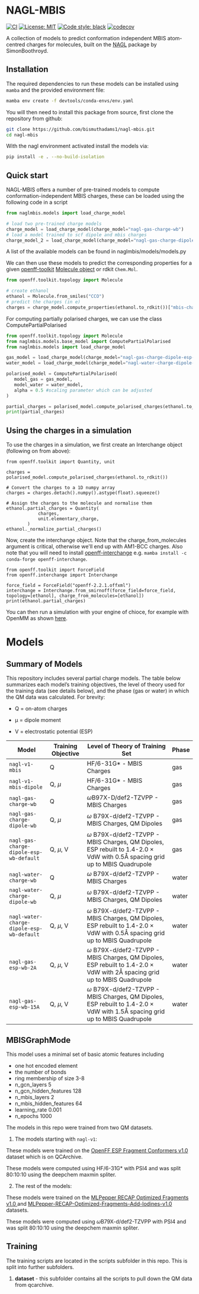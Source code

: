 # NAGL-MBIS
[![CI](https://github.com/jthorton/nagl-mbis/actions/workflows/CI.yaml/badge.svg)](https://github.com/jthorton/nagl-mbis/actions/workflows/CI.yaml)
[![License: MIT](https://img.shields.io/badge/License-MIT-yellow.svg)](https://opensource.org/licenses/MIT)
[![Code style: black](https://img.shields.io/badge/code%20style-black-000000.svg)](https://github.com/psf/black)
[![codecov](https://codecov.io/gh/jthorton/nagl-mbis/branch/main/graph/badge.svg?token=LI1hLoCxZK)](https://codecov.io/gh/jthorton/nagl-mbis)

A collection of models to predict conformation independent MBIS atom-centred charges for molecules, built on the [NAGL](https://github.com/SimonBoothroyd/nagl)
package by SimonBoothroyd.

## Installation

The required dependencies to run these models can be installed using ``mamba`` and the provided environment file:

```bash
mamba env create -f devtools/conda-envs/env.yaml
```

You will then need to install this package from source, first clone the repository from github:

```bash
git clone https://github.com/bismuthadams1/nagl-mbis.git
cd nagl-mbis
```

With the nagl environment activated install the models via:

```bash
pip install -e . --no-build-isolation 
```

## Quick start
NAGL-MBIS offers a number of pre-trained models to compute conformation-independent MBIS charges, these can be loaded
using the following code in a script

```python
from naglmbis.models import load_charge_model

# load two pre-trained charge models
charge_model = load_charge_model(charge_model="nagl-gas-charge-wb")
# load a model trained to scf dipole and mbis charges
charge_model_2 = load_charge_model(charge_model="nagl-gas-charge-dipole-wb")
```

A list of the available models can be found in naglmbis/models/models.py

We can then use these models to predict the corresponding properties for a given [openff-toolkit](https://github.com/openforcefield/openff-toolkit) [Molecule object](https://docs.openforcefield.org/projects/toolkit/en/stable/users/molecule_cookbook.html#cookbook-every-way-to-make-a-molecule) or rdkit `Chem.Mol`.

```python
from openff.toolkit.topology import Molecule

# create ethanol
ethanol = Molecule.from_smiles("CCO")
# predict the charges (in e)
charges = charge_model.compute_properties(ethanol.to_rdkit())["mbis-charges"]
```

For computing partially polarised charges, we can use the class ComputePartialPolarised

```python
from openff.toolkit.topology import Molecule
from naglmbis.models.base_model import ComputePartialPolarised
from naglmbis.models import load_charge_model

gas_model = load_charge_model(charge_model="nagl-gas-charge-dipole-esp-wb-default")
water_model = load_charge_model(charge_model="nagl-water-charge-dipole-esp-wb-default")

polarised_model = ComputePartialPolarised(
   model_gas = gas_model,
   model_water = water_model,
   alpha = 0.5 #scaling parameter which can be adjusted
)

partial_charges = polarised_model.compute_polarised_charges(ethanol.to_rdkit())
print(partial_charges)
```

## Using the charges in a simulation

To use the charges in a simulation, we first create an Interchange object (following on from above):
```
from openff.toolkit import Quantity, unit

charges = polarised_model.compute_polarised_charges(ethanol.to_rdkit())

# Convert the charges to a 1D numpy array
charges = charges.detach().numpy().astype(float).squeeze()

# Assign the charges to the molecule and normalise them
ethanol.partial_charges = Quantity(
            charges,
            unit.elementary_charge,
        )
ethanol._normalize_partial_charges()
```
Now, create the interchange object. Note that the charge_from_molecules argument is critical, otherwise we'll end up with AM1-BCC charges. Also note that you will need to install [openff-interchange](https://github.com/openforcefield/openff-interchange) e.g. `mamba install -c conda-forge openff-interchange`.
```
from openff.toolkit import ForceField
from openff.interchange import Interchange

force_field = ForceField("openff-2.2.1.offxml")
interchange = Interchange.from_smirnoff(force_field=force_field, topology=[ethanol], charge_from_molecules=[ethanol])
print(ethanol.partial_charges)
```
You can then run a simulation with your engine of chioce, for example with OpenMM as shown [here](https://docs.openforcefield.org/en/latest/examples/openforcefield/openff-interchange/ligand_in_water/ligand_in_water.html).

# Models

## Summary of Models

This repository includes several partial charge models. The table below summarizes each model’s training objectives, the level of theory used for the training data (see details below), and the phase (gas or water) in which the QM data was calculated.
For brevity:

* Q = on-atom charges

* μ = dipole moment

* V = electrostatic potential (ESP)



| Model                          | Training Objective          | Level of Theory of Training Set | Phase |
|--------------------------------|--------------------|--------------------------|-------------|
| `nagl-v1-mbis`                   | Q                  | HF/6-31G* - MBIS Charges |      gas
| `nagl-v1-mbis-dipole`            | Q, $\mu$           | HF/6-31G* - MBIS Charges | gas    |
| `nagl-gas-charge-wb`             | Q                  | $\omega\text{B97X-D}$/def2-TZVPP - MBIS Charges| gas    |
| `nagl-gas-charge-dipole-wb`      | Q, $\mu$          | $\omega$ B79X-d/def2-TZVPP - MBIS Charges, QM Dipoles     | gas    |
| `nagl-gas-charge-dipole-esp-wb-default`   | Q, $\mu$, V | $\omega$ B79X-d/def2-TZVPP - MBIS Charges, QM Dipoles, ESP rebuilt to  1.4-2.0 $\times$ VdW with 0.5Å spacing grid up to MBIS Quadrupole| gas    |
| `nagl-water-charge-wb`           |  Q   | $\omega$ B79X-d/def2-TZVPP - MBIS Charges   | water    |
| `nagl-water-charge-dipole-wb`  | Q, $\mu$      | $\omega$ B79X-d/def2-TZVPP - MBIS Charges, QM Dipoles| water  |
| `nagl-water-charge-dipole-esp-wb-default` | Q, $\mu$, V | $\omega$ B79X-d/def2-TZVPP - MBIS Charges, QM Dipoles, ESP rebuilt to 1.4-2.0 $\times$ VdW with 0.5Å spacing grid up to MBIS Quadrupole | water |
| `nagl-gas-esp-wb-2A`            |Q, $\mu$, V | $\omega$ B79X-d/def2-TZVPP - MBIS Charges, QM Dipoles, ESP rebuilt to 1.4-2.0 $\times$ VdW with 2Å spacing grid up to MBIS Quadrupole        | water    |
| `nagl-gas-esp-wb-15A`           | Q, $\mu$, V  | $\omega$ B79X-d/def2-TZVPP - MBIS Charges, QM Dipoles, ESP rebuilt to 1.4-2.0 $\times$ VdW with 1.5Å spacing grid up to MBIS Quadrupole       | water    |


## MBISGraphMode

This model uses a minimal set of basic atomic features including

- one hot encoded element
- the number of bonds
- ring membership of size 3-8
- n_gcn_layers 5
- n_gcn_hidden_features 128
- n_mbis_layers 2
- n_mbis_hidden_features 64
- learning_rate 0.001
- n_epochs 1000

The models in this repo were trained from two QM datasets. 

1. The models starting with `nagl-v1`:

These models were trained on the [OpenFF ESP Fragment Conformers v1.0](https://github.com/openforcefield/qca-dataset-submission/tree/master/submissions/2022-01-16-OpenFF-ESP-Fragment-Conformers-v1.0) dataset
which is on QCArchive. 

These models were computed using HF/6-31G* with PSI4 and was split 80:10:10 using the deepchem maxmin spliter.  

2. The rest of the models:

These models were trained on the [MLPepper RECAP Optimized Fragments v1.0
](https://github.com/openforcefield/qca-dataset-submission/tree/master/submissions/2024-07-26-MLPepper-RECAP-Optimized-Fragments-v1.0) and [MLPepper-RECAP-Optimized-Fragments-Add-Iodines-v1.0
](https://github.com/openforcefield/qca-dataset-submission/tree/master/submissions/2024-10-11-MLPepper-RECAP-Optimized-Fragments-Add-Iodines-v1.0) datasets.

These models were computed using  $\omega$B79X-d/def2-TZVPP with PSI4 and was split 80:10:10 using the deepchem maxmin spliter.   

## Training

The training scripts are located in the scripts subfolder in this repo. This is split into further subfolders.

1. **dataset** -  this subfolder contains all the scripts to pull down the QM data from qcarchive.
